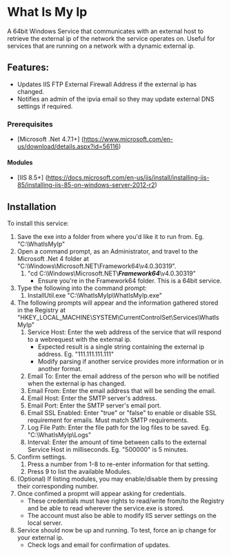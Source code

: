 # What Is My Ip

A 64bit Windows Service that communicates with an external host to retrieve the external ip of the network the service operates on.
Useful for services that are running on a network with a dynamic external ip.

## Features:

- Updates IIS FTP External Firewall Address if the external ip has changed.
- Notifies an admin of the ipvia email so they may update external DNS settings if required.

### Prerequisites

- [Microsoft .Net 4.7.1+] (https://www.microsoft.com/en-us/download/details.aspx?id=56116)

#### Modules
- [IIS 8.5+] (https://docs.microsoft.com/en-us/iis/install/installing-iis-85/installing-iis-85-on-windows-server-2012-r2)

## Installation

To install this service:

1. Save the exe into a folder from where you'd like it to run from. Eg. "C:\WhatIsMyIp"
1. Open a command prompt, as an Administrator, and travel to the Microsoft .Net 4 folder at "C:\Windows\Microsoft.NET\Framework64\v4.0.30319".
   1. "cd C:\Windows\Microsoft.NET\\**_Framework64_**\\v4.0.30319"
      - Ensure you're in the Framework64 folder. This is a 64bit service.
2. Type the following into the command prompt:
   1. InstallUtil.exe "C:\WhatIsMyIp\WhatIsMyIp.exe"
3. The following prompts will appear and the information gathered stored in the Registry at "HKEY_LOCAL_MACHINE\SYSTEM\CurrentControlSet\Services\WhatIsMyIp"
   1. Service Host: Enter the web address of the service that will respond to a webrequest with the external ip.
       - Expected result is a single string containing the external ip address. Eg. "111.111.111.111"
       - Modify parsing if another service provides more information or in another format.
   2. Email To: Enter the email address of the person who will be notified when the external ip has changed.
   3. Email From: Enter the email address that will be sending the email.
   4. Email Host: Enter the SMTP server's address.
   5. Email Port: Enter the SMTP server's email port.
   6. Email SSL Enabled: Enter "true" or "false" to enable or disable SSL requirement for emails. Must match SMTP requirements.
   7. Log File Path: Enter the file path for the log files to be saved. Eg. "C:\WhatIsMyIp\Logs"
   8. Interval: Enter the amount of time between calls to the external Service Host in milliseconds. Eg. "500000" is 5 minutes.
4. Confirm settings.
   1. Press a number from 1-8 to re-enter information for that setting.
   2. Press 9 to list the available Modules.
5. (Optional) If listing modules, you may enable/disable them by pressing their corresponding number.
6. Once confimed a propmt will appear asking for credentials.
   - These credentials must have rights to read/write from/to the Registry and be able to read wherever the service.exe is stored.
   - The account must also be able to modify IIS server settings on the local server.
6. Service should now be up and running. To test, force an ip change for your external ip.
   - Check logs and email for confirmation of updates.
